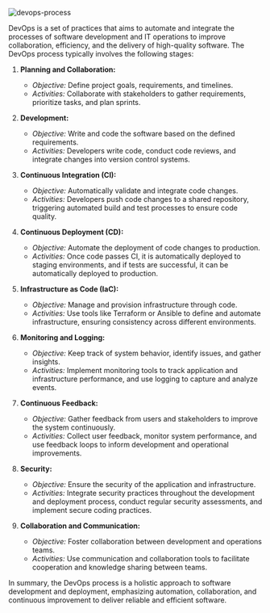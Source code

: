 

![devops-process](https://github.com/SESUGH-OPS/Card-project/assets/105423735/f07b29be-3a93-429e-acdd-0909f3bf92a6)




DevOps is a set of practices that aims to automate and integrate the processes of software development and IT operations to improve collaboration, efficiency, and the delivery of high-quality software. The DevOps process typically involves the following stages:

1. **Planning and Collaboration:**
   - *Objective:* Define project goals, requirements, and timelines.
   - *Activities:* Collaborate with stakeholders to gather requirements, prioritize tasks, and plan sprints.

2. **Development:**
   - *Objective:* Write and code the software based on the defined requirements.
   - *Activities:* Developers write code, conduct code reviews, and integrate changes into version control systems.

3. **Continuous Integration (CI):**
   - *Objective:* Automatically validate and integrate code changes.
   - *Activities:* Developers push code changes to a shared repository, triggering automated build and test processes to ensure code quality.

4. **Continuous Deployment (CD):**
   - *Objective:* Automate the deployment of code changes to production.
   - *Activities:* Once code passes CI, it is automatically deployed to staging environments, and if tests are successful, it can be automatically deployed to production.

5. **Infrastructure as Code (IaC):**
   - *Objective:* Manage and provision infrastructure through code.
   - *Activities:* Use tools like Terraform or Ansible to define and automate infrastructure, ensuring consistency across different environments.

6. **Monitoring and Logging:**
   - *Objective:* Keep track of system behavior, identify issues, and gather insights.
   - *Activities:* Implement monitoring tools to track application and infrastructure performance, and use logging to capture and analyze events.

7. **Continuous Feedback:**
   - *Objective:* Gather feedback from users and stakeholders to improve the system continuously.
   - *Activities:* Collect user feedback, monitor system performance, and use feedback loops to inform development and operational improvements.

8. **Security:**
   - *Objective:* Ensure the security of the application and infrastructure.
   - *Activities:* Integrate security practices throughout the development and deployment process, conduct regular security assessments, and implement secure coding practices.

9. **Collaboration and Communication:**
   - *Objective:* Foster collaboration between development and operations teams.
   - *Activities:* Use communication and collaboration tools to facilitate cooperation and knowledge sharing between teams.

In summary, the DevOps process is a holistic approach to software development and deployment, emphasizing automation, collaboration, and continuous improvement to deliver reliable and efficient software.
